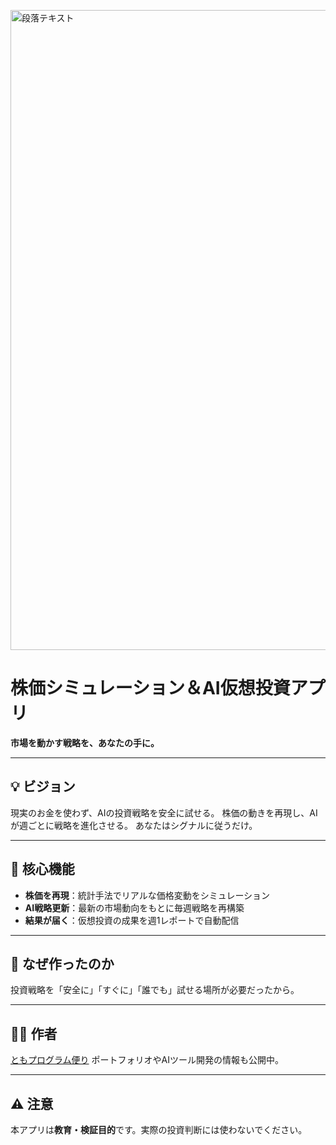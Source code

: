 <p>
<img width="1536" height="1024" alt="段落テキスト" src="https://github.com/user-attachments/assets/968a3a79-f1cf-45cc-bb76-d684fa731216" />
</p>

# 株価シミュレーション＆AI仮想投資アプリ

**市場を動かす戦略を、あなたの手に。**

---

## 💡 ビジョン

現実のお金を使わず、AIの投資戦略を安全に試せる。
株価の動きを再現し、AIが週ごとに戦略を進化させる。
あなたはシグナルに従うだけ。

---

## 🚀 核心機能

* **株価を再現**：統計手法でリアルな価格変動をシミュレーション
* **AI戦略更新**：最新の市場動向をもとに毎週戦略を再構築
* **結果が届く**：仮想投資の成果を週1レポートで自動配信

---

## 🎯 なぜ作ったのか

投資戦略を「安全に」「すぐに」「誰でも」試せる場所が必要だったから。

---

## 🧑‍💻 作者

[ともプログラム便り](https://github.com/TomoProgrammingDayori)
ポートフォリオやAIツール開発の情報も公開中。

---

## ⚠️ 注意

本アプリは**教育・検証目的**です。実際の投資判断には使わないでください。
